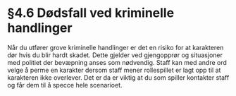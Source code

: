 # §4.6 Dødsfall ved kriminelle handlinger

Når du utfører grove kriminelle handlinger er det en risiko for at karakteren dør hvis du blir hardt skadet. Dette gjelder ved gjengopprør og situasjoner med politiet der bevæpning anses som nødvendig. Staff kan med andre ord velge å perme en karakter dersom staff mener rollespillet er lagt opp til at karakteren ikke overlever. Det er da er viktig at du som spiller kontakter staff og får dem til å specce hele scenarioet.

